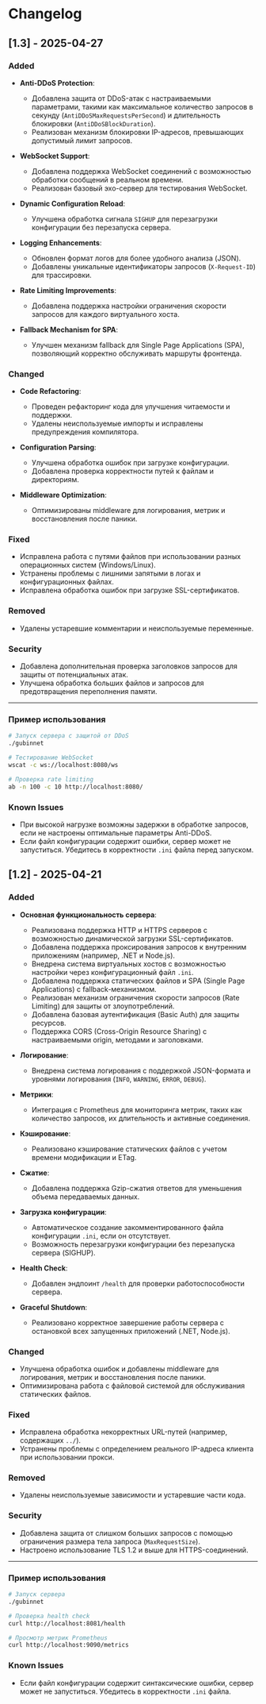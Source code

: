 # Changelog

## [1.3] - 2025-04-27

### Added

- **Anti-DDoS Protection**:
  - Добавлена защита от DDoS-атак с настраиваемыми параметрами, такими как максимальное количество запросов в секунду (`AntiDDoSMaxRequestsPerSecond`) и длительность блокировки (`AntiDDoSBlockDuration`).
  - Реализован механизм блокировки IP-адресов, превышающих допустимый лимит запросов.

- **WebSocket Support**:
  - Добавлена поддержка WebSocket соединений с возможностью обработки сообщений в реальном времени.
  - Реализован базовый эхо-сервер для тестирования WebSocket.

- **Dynamic Configuration Reload**:
  - Улучшена обработка сигнала `SIGHUP` для перезагрузки конфигурации без перезапуска сервера.

- **Logging Enhancements**:
  - Обновлен формат логов для более удобного анализа (JSON).
  - Добавлены уникальные идентификаторы запросов (`X-Request-ID`) для трассировки.

- **Rate Limiting Improvements**:
  - Добавлена поддержка настройки ограничения скорости запросов для каждого виртуального хоста.

- **Fallback Mechanism for SPA**:
  - Улучшен механизм fallback для Single Page Applications (SPA), позволяющий корректно обслуживать маршруты фронтенда.

### Changed

- **Code Refactoring**:
  - Проведен рефакторинг кода для улучшения читаемости и поддержки.
  - Удалены неиспользуемые импорты и исправлены предупреждения компилятора.

- **Configuration Parsing**:
  - Улучшена обработка ошибок при загрузке конфигурации.
  - Добавлена проверка корректности путей к файлам и директориям.

- **Middleware Optimization**:
  - Оптимизированы middleware для логирования, метрик и восстановления после паники.

### Fixed

- Исправлена работа с путями файлов при использовании разных операционных систем (Windows/Linux).
- Устранены проблемы с лишними запятыми в логах и конфигурационных файлах.
- Исправлена обработка ошибок при загрузке SSL-сертификатов.

### Removed

- Удалены устаревшие комментарии и неиспользуемые переменные.

### Security

- Добавлена дополнительная проверка заголовков запросов для защиты от потенциальных атак.
- Улучшена обработка больших файлов и запросов для предотвращения переполнения памяти.

---

### Пример использования

```bash
# Запуск сервера с защитой от DDoS
./gubinnet

# Тестирование WebSocket
wscat -c ws://localhost:8080/ws

# Проверка rate limiting
ab -n 100 -c 10 http://localhost:8080/
```

### Known Issues

- При высокой нагрузке возможны задержки в обработке запросов, если не настроены оптимальные параметры Anti-DDoS.
- Если файл конфигурации содержит ошибки, сервер может не запуститься. Убедитесь в корректности `.ini` файла перед запуском.

## [1.2] - 2025-04-21

### Added

- **Основная функциональность сервера**:
  - Реализована поддержка HTTP и HTTPS серверов с возможностью динамической загрузки SSL-сертификатов.
  - Добавлена поддержка проксирования запросов к внутренним приложениям (например, .NET и Node.js).
  - Внедрена система виртуальных хостов с возможностью настройки через конфигурационный файл `.ini`.
  - Добавлена поддержка статических файлов и SPA (Single Page Applications) с fallback-механизмом.
  - Реализован механизм ограничения скорости запросов (Rate Limiting) для защиты от злоупотреблений.
  - Добавлена базовая аутентификация (Basic Auth) для защиты ресурсов.
  - Поддержка CORS (Cross-Origin Resource Sharing) с настраиваемыми origin, методами и заголовками.

- **Логирование**:
  - Внедрена система логирования с поддержкой JSON-формата и уровнями логирования (`INFO`, `WARNING`, `ERROR`, `DEBUG`).

- **Метрики**:
  - Интеграция с Prometheus для мониторинга метрик, таких как количество запросов, их длительность и активные соединения.

- **Кэширование**:
  - Реализовано кэширование статических файлов с учетом времени модификации и ETag.

- **Сжатие**:
  - Добавлена поддержка Gzip-сжатия ответов для уменьшения объема передаваемых данных.

- **Загрузка конфигурации**:
  - Автоматическое создание закомментированного файла конфигурации `.ini`, если он отсутствует.
  - Возможность перезагрузки конфигурации без перезапуска сервера (SIGHUP).

- **Health Check**:
  - Добавлен эндпоинт `/health` для проверки работоспособности сервера.

- **Graceful Shutdown**:
  - Реализовано корректное завершение работы сервера с остановкой всех запущенных приложений (.NET, Node.js).

### Changed

- Улучшена обработка ошибок и добавлены middleware для логирования, метрик и восстановления после паники.
- Оптимизирована работа с файловой системой для обслуживания статических файлов.

### Fixed

- Исправлена обработка некорректных URL-путей (например, содержащих `../`).
- Устранены проблемы с определением реального IP-адреса клиента при использовании прокси.

### Removed

- Удалены неиспользуемые зависимости и устаревшие части кода.

### Security

- Добавлена защита от слишком больших запросов с помощью ограничения размера тела запроса (`MaxRequestSize`).
- Настроено использование TLS 1.2 и выше для HTTPS-соединений.

---

### Пример использования

```bash
# Запуск сервера
./gubinnet

# Проверка health check
curl http://localhost:8081/health

# Просмотр метрик Prometheus
curl http://localhost:9090/metrics
```

### Known Issues

- Если файл конфигурации содержит синтаксические ошибки, сервер может не запуститься. Убедитесь в корректности `.ini` файла.